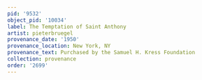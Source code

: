 ```yaml
---
pid: '9532'
object_pid: '10034'
label: The Temptation of Saint Anthony
artist: pieterbruegel
provenance_date: '1950'
provenance_location: New York, NY
provenance_text: Purchased by the Samuel H. Kress Foundation
collection: provenance
order: '2699'
---
```

